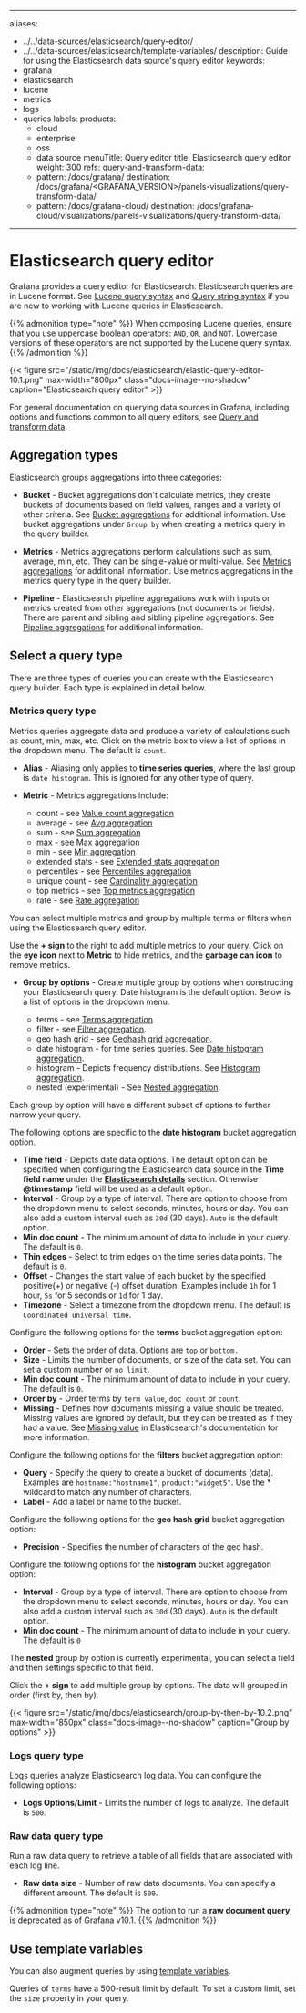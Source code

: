 -----

aliases:

- ../../data-sources/elasticsearch/query-editor/
- ../../data-sources/elasticsearch/template-variables/
  description: Guide for using the Elasticsearch data source's query editor
  keywords:
- grafana
- elasticsearch
- lucene
- metrics
- logs
- queries
  labels:
  products:
  - cloud
  - enterprise
  - oss
  - data source
    menuTitle: Query editor
    title: Elasticsearch query editor
    weight: 300
    refs:
    query-and-transform-data:
  - pattern: /docs/grafana/
    destination: /docs/grafana/\<GRAFANA\_VERSION\>/panels-visualizations/query-transform-data/
  - pattern: /docs/grafana-cloud/
    destination: /docs/grafana-cloud/visualizations/panels-visualizations/query-transform-data/

-----

# Elasticsearch query editor

Grafana provides a query editor for Elasticsearch. Elasticsearch queries are in Lucene format.
See [Lucene query syntax](https://www.elastic.co/guide/en/kibana/current/lucene-query.html) and [Query string syntax](https://www.elastic.co/guide/en/elasticsearch/reference/8.9/query-dsl-query-string-query.html#query-string-syntax) if you are new to working with Lucene queries in Elasticsearch.

{{% admonition type="note" %}}
When composing Lucene queries, ensure that you use uppercase boolean operators: `AND`, `OR`, and `NOT`. Lowercase versions of these operators are not supported by the Lucene query syntax.
{{% /admonition %}}

{{\< figure src="/static/img/docs/elasticsearch/elastic-query-editor-10.1.png" max-width="800px" class="docs-image--no-shadow" caption="Elasticsearch query editor" \>}}

For general documentation on querying data sources in Grafana, including options and functions common to all query editors, see [Query and transform data](ref:query-and-transform-data).

## Aggregation types

Elasticsearch groups aggregations into three categories:

- **Bucket** - Bucket aggregations don't calculate metrics, they create buckets of documents based on field values, ranges and a variety of other criteria. See [Bucket aggregations](https://www.elastic.co/guide/en/elasticsearch/reference/current/search-aggregations-bucket.html) for additional information. Use bucket aggregations under `Group by` when creating a metrics query in the query builder.

- **Metrics** - Metrics aggregations perform calculations such as sum, average, min, etc. They can be single-value or multi-value. See [Metrics aggregations](https://www.elastic.co/guide/en/elasticsearch/reference/current/search-aggregations-metrics.html) for additional information. Use metrics aggregations in the metrics query type in the query builder.

- **Pipeline** - Elasticsearch pipeline aggregations work with inputs or metrics created from other aggregations (not documents or fields). There are parent and sibling and sibling pipeline aggregations. See [Pipeline aggregations](https://www.elastic.co/guide/en/elasticsearch/reference/8.9/search-aggregations-pipeline.html) for additional information.

## Select a query type

There are three types of queries you can create with the Elasticsearch query builder. Each type is explained in detail below.

### Metrics query type

Metrics queries aggregate data and produce a variety of calculations such as count, min, max, etc. Click on the metric box to view a list of options in the dropdown menu. The default is `count`.

- **Alias** - Aliasing only applies to **time series queries**, where the last group is `date histogram`. This is ignored for any other type of query.

- **Metric** - Metrics aggregations include:
  
  - count - see [Value count aggregation](https://www.elastic.co/guide/en/elasticsearch/reference/8.9/search-aggregations-metrics-valuecount-aggregation.html)
  - average - see [Avg aggregation](https://www.elastic.co/guide/en/elasticsearch/reference/8.9/search-aggregations-metrics-rate-aggregation.html)
  - sum - see [Sum aggregation](https://www.elastic.co/guide/en/elasticsearch/reference/current/search-aggregations-metrics-sum-aggregation.html)
  - max - see [Max aggregation](https://www.elastic.co/guide/en/elasticsearch/reference/8.9/search-aggregations-metrics-max-aggregation.html)
  - min - see [Min aggregation](https://www.elastic.co/guide/en/elasticsearch/reference/8.9/search-aggregations-metrics-min-aggregation.html)
  - extended stats - see [Extended stats aggregation](https://www.elastic.co/guide/en/elasticsearch/reference/current/search-aggregations-metrics-extendedstats-aggregation.html)
  - percentiles - see [Percentiles aggregation](https://www.elastic.co/guide/en/elasticsearch/reference/8.9/search-aggregations-metrics-percentile-aggregation.html)
  - unique count - see [Cardinality aggregation](https://www.elastic.co/guide/en/elasticsearch/reference/8.9/search-aggregations-metrics-cardinality-aggregation.html)
  - top metrics - see [Top metrics aggregation](https://www.elastic.co/guide/en/elasticsearch/reference/8.9/search-aggregations-metrics-top-metrics.html)
  - rate - see [Rate aggregation](https://www.elastic.co/guide/en/elasticsearch/reference/8.9/search-aggregations-metrics-rate-aggregation.html)

You can select multiple metrics and group by multiple terms or filters when using the Elasticsearch query editor.

Use the **+ sign** to the right to add multiple metrics to your query. Click on the **eye icon** next to **Metric** to hide metrics, and the **garbage can icon** to remove metrics.

- **Group by options** - Create multiple group by options when constructing your Elasticsearch query. Date histogram is the default option. Below is a list of options in the dropdown menu.
  
  - terms - see [Terms aggregation](https://www.elastic.co/guide/en/elasticsearch/reference/current/search-aggregations-bucket-terms-aggregation.html).
  - filter - see [Filter aggregation](https://www.elastic.co/guide/en/elasticsearch/reference/current/search-aggregations-bucket-filter-aggregation.html).
  - geo hash grid - see [Geohash grid aggregation](https://www.elastic.co/guide/en/elasticsearch/reference/current/search-aggregations-bucket-geohashgrid-aggregation.html).
  - date histogram - for time series queries. See [Date histogram aggregation](https://www.elastic.co/guide/en/elasticsearch/reference/current/search-aggregations-bucket-datehistogram-aggregation.html).
  - histogram - Depicts frequency distributions. See [Histogram aggregation](https://www.elastic.co/guide/en/elasticsearch/reference/current/search-aggregations-bucket-histogram-aggregation.html).
  - nested (experimental) - See [Nested aggregation](https://www.elastic.co/guide/en/elasticsearch/reference/current/search-aggregations-bucket-nested-aggregation.html).

Each group by option will have a different subset of options to further narrow your query.

The following options are specific to the **date histogram** bucket aggregation option.

- **Time field** - Depicts date data options. The default option can be specified when configuring the Elasticsearch data source in the **Time field name** under the [**Elasticsearch details**](/docs/grafana/latest/datasources/elasticsearch/configure-elasticsearch-data-source/#elasticsearch-details) section. Otherwise **@timestamp** field will be used as a default option.
- **Interval** - Group by a type of interval. There are option to choose from the dropdown menu to select seconds, minutes, hours or day. You can also add a custom interval such as `30d` (30 days). `Auto` is the default option.
- **Min doc count** - The minimum amount of data to include in your query. The default is `0`.
- **Thin edges** - Select to trim edges on the time series data points. The default is `0`.
- **Offset** - Changes the start value of each bucket by the specified positive(+) or negative (-) offset duration. Examples include `1h` for 1 hour, `5s` for 5 seconds or `1d` for 1 day.
- **Timezone** - Select a timezone from the dropdown menu. The default is `Coordinated universal time`.

Configure the following options for the **terms** bucket aggregation option:

- **Order** - Sets the order of data. Options are `top` or `bottom.`
- **Size** - Limits the number of documents, or size of the data set. You can set a custom number or `no limit`.
- **Min doc count** - The minimum amount of data to include in your query. The default is `0`.
- **Order by** - Order terms by `term value`, `doc count` or `count`.
- **Missing** - Defines how documents missing a value should be treated. Missing values are ignored by default, but they can be treated as if they had a value. See [Missing value](https://www.elastic.co/guide/en/elasticsearch/reference/current/search-aggregations-bucket-terms-aggregation.html#_missing_value_5) in Elasticsearch's documentation for more information.

Configure the following options for the **filters** bucket aggregation option:

- **Query** - Specify the query to create a bucket of documents (data). Examples are `hostname:"hostname1"`, `product:"widget5"`. Use the \* wildcard to match any number of characters.
- **Label** - Add a label or name to the bucket.

Configure the following options for the **geo hash grid** bucket aggregation option:

- **Precision** - Specifies the number of characters of the geo hash.

Configure the following options for the **histogram** bucket aggregation option:

- **Interval** - Group by a type of interval. There are option to choose from the dropdown menu to select seconds, minutes, hours or day. You can also add a custom interval such as `30d` (30 days). `Auto` is the default option.
- **Min doc count** - The minimum amount of data to include in your query. The default is `0`

The **nested** group by option is currently experimental, you can select a field and then settings specific to that field.

Click the **+ sign** to add multiple group by options. The data will grouped in order (first by, then by).

{{\< figure src="/static/img/docs/elasticsearch/group-by-then-by-10.2.png" max-width="850px" class="docs-image--no-shadow" caption="Group by options" \>}}

### Logs query type

Logs queries analyze Elasticsearch log data. You can configure the following options:

- **Logs Options/Limit** - Limits the number of logs to analyze. The default is `500`.

### Raw data query type

Run a raw data query to retrieve a table of all fields that are associated with each log line.

- **Raw data size** - Number of raw data documents. You can specify a different amount. The default is `500`.

{{% admonition type="note" %}}
The option to run a **raw document query** is deprecated as of Grafana v10.1.
{{% /admonition %}}

## Use template variables

You can also augment queries by using [template variables](../template-variables/).

Queries of `terms` have a 500-result limit by default.
To set a custom limit, set the `size` property in your query.
